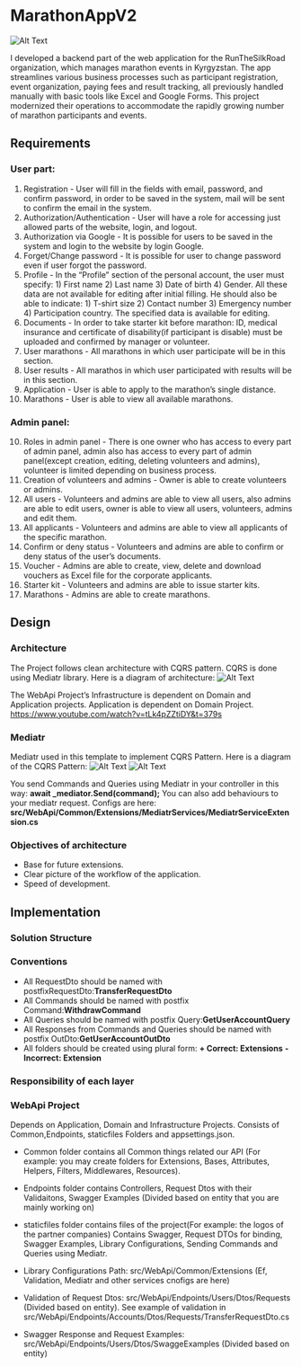 # MarathonAppV2
![Alt Text](/images/runningImg.jpeg)

I developed a backend part of the web application for the RunTheSilkRoad organization, which manages marathon events in Kyrgyzstan. The app streamlines various business processes such as participant registration, event organization, paying fees and result tracking, all previously handled manually with basic tools like Excel and Google Forms. This project modernized their operations to accommodate the rapidly growing number of marathon participants and events.

## Requirements
### User part:

1. Registration - User will fill in the fields with email, password, and confirm password, in order to be saved in the system, mail will be sent to confirm the email in the system.
2. Authorization/Authentication - User will have a role for accessing just allowed parts of the website, login, and logout.
3. Authorization via Google - It is possible for users to be saved in the system and login to the website by login Google.
4. Forget/Change password - It is possible for user to change password even if user forgot the password.
5. Profile - In the “Profile” section of the personal account, the user must specify: 1) First name 2) Last name 3) Date of birth 4) Gender. All these data are not available for editing after initial filling. He should also be able to indicate: 1) T-shirt size 2) Contact number 3) Emergency number 4) Participation country. The specified data is available for editing.
6. Documents - In order to take starter kit before marathon: ID, medical insurance and certificate of disability(if participant is disable) must be uploaded and confirmed by manager or volunteer.
7. User marathons - All marathons in which user participate will be in this section.
8. User results - All marathos in which user participated with results will be in this section.
9. Application - User is able to apply to the marathon’s single distance.
10. Marathons - User is able to view all available marathons.


### Admin panel:

10. Roles in admin panel - There is one owner who has access to every part of admin panel, admin also has access to every part of admin panel(except creation, editing, deleting volunteers and admins), volunteer is limited depending on business process.
11. Creation of volunteers and admins - Owner is able to create volunteers or admins.
12. All users - Volunteers and admins are able to view all users, also admins are able to edit users, owner is able to view all users, volunteers, admins and edit them.
13. All applicants - Volunteers and admins are able to view all applicants of the specific marathon.
14. Confirm or deny status - Volunteers and admins are able to confirm or deny status of the user’s documents.
15. Voucher - Admins are able to create, view, delete and download vouchers as Excel file for the corporate applicants.
16. Starter kit - Volunteers and admins are able to issue starter kits.
17. Marathons - Admins are able to create marathons.


## Design
### Architecture
The Project follows clean architecture with CQRS pattern. CQRS is done using Mediatr library. Here is a diagram of architecture:
![Alt Text](/images/cqrs.jpeg)

The WebApi Project’s Infrastructure is dependent on Domain and Application projects. Application is dependent on Domain Project.
https://www.youtube.com/watch?v=tLk4pZZtiDY&t=379s
### Mediatr
Mediatr used in this template to implement CQRS Pattern. Here is a diagram of the CQRS Pattern:
![Alt Text](/images/cqrs2.png)
![Alt Text](/images/mar1.png)

You send Commands and Queries using Mediatr in your controller in this way: **await _mediator.Send(command);**
You can also add behaviours to your mediatr request. Configs are here: **src/WebApi/Common/Extensions/MediatrServices/MediatrServiceExtension.cs**

### Objectives of architecture
- Base for future extensions.
- Clear picture of the workflow of the application.
- Speed of development.

## Implementation

### Solution Structure
### Conventions

- All RequestDto should be named with postfixRequestDto:**TransferRequestDto**
- All Commands should be named with postfix Command:**WithdrawCommand**
- All Queries should be named with postfix Query:**GetUserAccountQuery**
- All Responses from Commands and Queries should be named with postfix OutDto:**GetUserAccountOutDto**
- All folders should be created using plural form:
**+ Correct: Extensions**
**- Incorrect: Extension**

### Responsibility of each layer

### WebApi Project

Depends on Application, Domain and Infrastructure Projects.
Consists of Common,Endpoints, staticfiles Folders and appsettings.json.

- Common folder contains all Common things related our API (For example: you may create folders for Extensions, Bases, Attributes, Helpers, Filters, Middlewares, Resources).

- Endpoints folder contains Controllers, Request Dtos with their Validaitons, Swagger Examples (Divided based on entity that you are mainly working on)

- staticfiles folder contains files of the project(For example: the logos of the partner companies)
Contains Swagger, Request DTOs for binding, Swagger Examples, Library Configurations, Sending Commands and Queries using Mediatr.

- Library Configurations Path: src/WebApi/Common/Extensions (Ef, Validation, Mediatr and other services cnofigs are here)

- Validation of Request Dtos: src/WebApi/Endpoints/Users/Dtos/Requests (Divided based on entity). See example of validation in src/WebApi/Endpoints/Accounts/Dtos/Requests/TransferRequestDto.cs

- Swagger Response and Request Examples: src/WebApi/Endpoints/Users/Dtos/SwaggeExamples (Divided based on entity)

